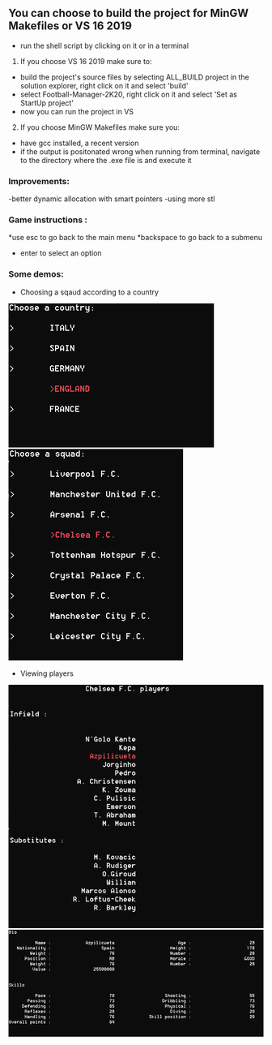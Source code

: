 ## You can choose to build the project for MinGW Makefiles or VS 16 2019

- run the shell script by clicking on it or in a terminal
1. If you choose VS 16 2019 make sure to:
* build the project's source files by selecting ALL_BUILD project in the solution explorer, right click on it 
  and select 'build'
* select Football-Manager-2K20, right click on it and select 'Set as StartUp project'
* now you can run the project in VS

2. If you choose MinGW Makefiles make sure you:
* have gcc installed, a recent version
* if the output is positonated wrong when running from terminal, navigate to the directory where the .exe file is and execute it 

### Improvements:
-better dynamic allocation with smart pointers
-using more stl

### Game instructions :

*use esc to go back to the main menu
*backspace to go back to a submenu
* enter to select an option

### Some demos:
* Choosing a sqaud according to a country

![](/images/na.PNG) 
![](/images/squads.PNG)


* Viewing players

![](/images/Capture.PNG)
![](/images/pl.PNG)

